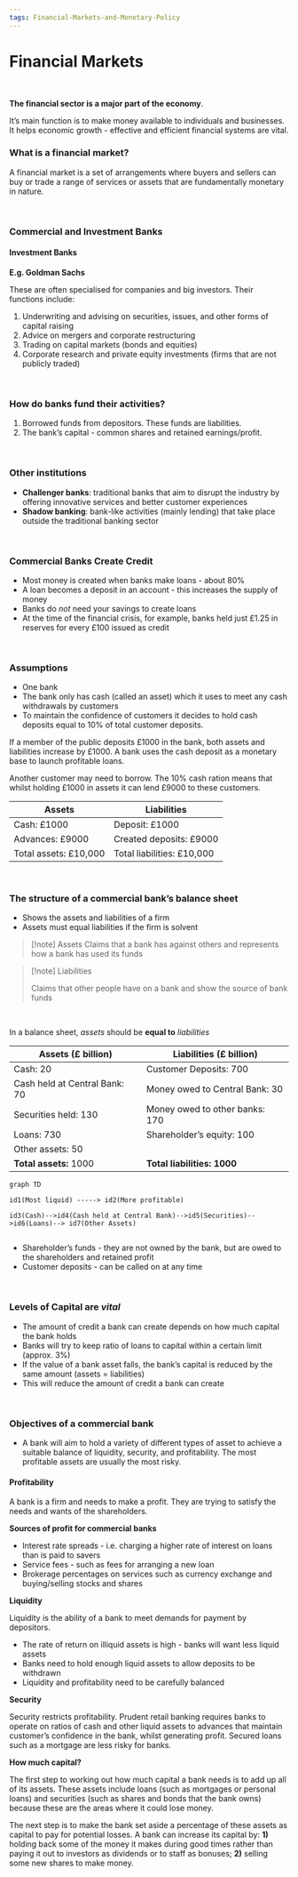 ```yaml
---
tags: Financial-Markets-and-Monetary-Policy
--- 
```


# Financial Markets


</br>







**The financial sector is a major part of the economy**.

It’s main function is to make money available to individuals and businesses. It helps economic growth - effective and efficient financial systems are vital.

### What is a financial market?

A financial market is a set of arrangements where buyers and sellers can buy or trade a range of services or assets that are fundamentally monetary in nature.







</br>

### Commercial and Investment Banks

#### Investment Banks

**E.g. Goldman Sachs**







These are often specialised for companies and big investors. Their functions include:

1) Underwriting and advising on securities, issues, and other forms of capital raising
2) Advice on mergers and corporate restructuring
3) Trading on capital markets (bonds and equities)
4) Corporate research and private equity investments (firms that are not publicly traded)



</br>

### How do banks fund their activities?

1) Borrowed funds from depositors. These funds are liabilities.
2) The bank’s capital - common shares and retained earnings/profit.







</br>

### Other institutions

- **Challenger banks**: traditional banks that aim to disrupt the industry by offering innovative services and better customer experiences
- **Shadow banking**: bank-like activities (mainly lending) that take place outside the traditional banking sector







</br>

### Commercial Banks Create Credit

- Most money is created when banks make loans - about 80%
- A loan becomes a deposit in an account - this increases the supply of money
- Banks do *not* need your savings to create loans
- At the time of the financial crisis, for example, banks held just £1.25 in reserves for every £100 issued as credit







</br>

### Assumptions

- One bank
- The bank only has cash (called an asset) which it uses to meet any cash withdrawals by customers
- To maintain the confidence of customers it decides to hold cash deposits equal to 10% of total customer deposits.









If a member of the public deposits £1000 in the bank, both assets and liabilities increase by £1000. A bank uses the cash deposit as a monetary base to launch profitable loans.

Another customer may need to borrow. The 10% cash ration means that whilst holding £1000 in assets it can lend £9000 to these customers.

| Assets                | Liabilities                |
| --------------------- | -------------------------- |
| Cash: £1000           | Deposit: £1000             |
| Advances: £9000       | Created deposits: £9000    |
| Total assets: £10,000 | Total liabilities: £10,000 |

</br>

### The structure of a commercial bank’s balance sheet

- Shows the assets and liabilities of a firm
- Assets must equal liabilities if the firm is solvent








> [!note] Assets 
> Claims that a bank has against others and represents how a bank has used its funds

> [!note] Liabilities 
> 
> Claims that other people have on a bank and show the source of bank funds

</br>

In a balance sheet, *assets* should be **equal to** *liabilities*

| Assets (£ billion)            | Liabilities (£ billion)        |
| ----------------------------- | ------------------------------ |
| Cash: 20                      | Customer Deposits: 700         |
| Cash held at Central Bank: 70 | Money owed to Central Bank: 30 |
| Securities held: 130          | Money owed to other banks: 170 |
| Loans: 730                    | Shareholder’s equity: 100      |
| Other assets: 50              |                                |
| **Total assets:** 1000        | **Total liabilities: 1000**    |

```mermaid
graph TD

id1(Most liquid) -----> id2(More profitable)

id3(Cash)-->id4(Cash held at Central Bank)-->id5(Securities)-->id6(Loans)--> id7(Other Assets)


```

- Shareholder’s funds -  they are not owned by the bank, but are owed to the shareholders and retained profit
- Customer deposits - can be called on at any time

</br>

### Levels of Capital are *vital*

- The amount of credit a bank can create depends on how much capital the bank holds
- Banks will try to keep ratio of loans to capital within a certain limit (approx. 3%)
- If the value of a bank asset falls, the bank’s capital is reduced by the same amount (assets = liabilities)
- This will reduce the amount of credit a bank can create





</br>

### Objectives of a commercial bank

- A bank will aim to hold a variety of different types of asset to achieve a suitable balance of liquidity, security, and profitability. The most profitable assets are usually the most risky.





#### Profitability

A bank is a firm and needs to make a profit. They are trying to satisfy the needs and wants of the shareholders.





**Sources of profit for commercial banks**

- Interest rate spreads - i.e. charging a higher rate of interest on loans than is paid to savers
- Service fees - such as fees for arranging a new loan
- Brokerage percentages on services such as currency exchange and buying/selling stocks and shares

**Liquidity**

Liquidity is the ability of a bank to meet demands for payment by depositors.

- The rate of return on illiquid assets is high - banks will want less liquid assets
- Banks need to hold enough liquid assets to allow deposits to be withdrawn
- Liquidity and profitability need to be carefully balanced

**Security**

Security restricts profitability. Prudent retail banking requires banks to operate on ratios of cash and other liquid assets to advances that maintain customer’s confidence in the bank, whilst generating profit. Secured loans such as a mortgage are less risky for banks.

**How much capital?**

The first step to working out how much capital a bank needs is to add up all of its assets. These assets include loans (such as mortgages or personal loans) and securities (such as shares and bonds that the bank owns) because these are the areas where it could lose money.

The next step is to make the bank set aside a percentage of these assets as capital to pay for potential losses. A bank can increase its capital by: **1)** holding back some of the money it makes during good times rather than paying it out to investors as dividends or to staff as bonuses; **2)** selling some new shares to make money.

</br>


